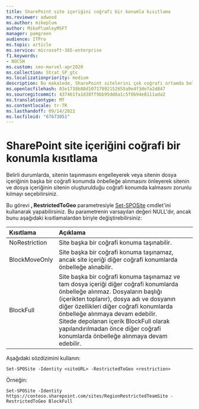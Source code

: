 ```yaml
---
title: SharePoint site içeriğini coğrafi bir konumla kısıtlama
ms.reviewer: adwood
ms.author: mikeplum
author: MikePlumleyMSFT
manager: pamgreen
audience: ITPro
ms.topic: article
ms.service: microsoft-365-enterprise
f1.keywords:
- NOCSH
ms.custom: seo-marvel-apr2020
ms.collection: Strat_SP_gtc
ms.localizationpriority: medium
description: Bu makalede, SharePoint sitelerini çok coğrafi ortamda belirtilen bir coğrafi konumla kısıtlamayı öğrenin.
ms.openlocfilehash: 03e1738b88d10717892152655a9e4f3de7a2d847
ms.sourcegitcommit: 437461fa1d38ff9bb95dd8a1c5f0b94e8111ada2
ms.translationtype: MT
ms.contentlocale: tr-TR
ms.lasthandoff: 09/14/2022
ms.locfileid: "67673051"
---
```

# <a name="restrict-sharepoint-site-content-to-a-geo-location"></a>SharePoint site içeriğini coğrafi bir konumla kısıtlama

Belirli durumlarda, sitenin taşınmasını engelleyerek veya sitenin dosya içeriğinin başka bir coğrafi konumda önbelleğe alınmasını önleyerek sitenin ve dosya içeriğinin sitenin oluşturulduğu coğrafi konumda kalmasını zorunlu kılmayı seçebilirsiniz.

Bu görevi **, RestrictedToGeo** parametresiyle [Set-SPOSite](/powershell/module/sharepoint-online/set-sposite) cmdlet'ini kullanarak yapabilirsiniz. Bu parametrenin varsayılan değeri NULL'dır, ancak bunu aşağıdaki kısıtlamalardan biriyle değiştirebilirsiniz:

|Kısıtlama|Açıklama|
|:----------|:----------|
|NoRestriction|Site başka bir coğrafi konuma taşınabilir.|
|BlockMoveOnly|Site başka bir coğrafi konuma taşınamaz, ancak site içeriği diğer coğrafi konumlarda önbelleğe alınabilir.|
|BlockFull|Site başka bir coğrafi konuma taşınamaz ve tam dosya içeriği diğer coğrafi konumlarda önbelleğe alınmaz. Dosyaların başlığı (içerikten toplanır), dosya adı ve dosyanın diğer özellikleri diğer coğrafi konumlarda önbelleğe alınmaya devam edebilir.<br>Sitede depolanan içerik BlockFull olarak yapılandırılmadan önce diğer coğrafi konumlarda önbelleğe alınmaya devam edebilir.|

Aşağıdaki sözdizimini kullanın:

`Set-SPOSite -Identity <siteURL> -RestrictedToGeo <restriction>`

Örneğin:

`Set-SPOSite -Identity https://contoso.sharepoint.com/sites/RegionRestrictedTeamSite -RestrictedToGeo BlockFull`
